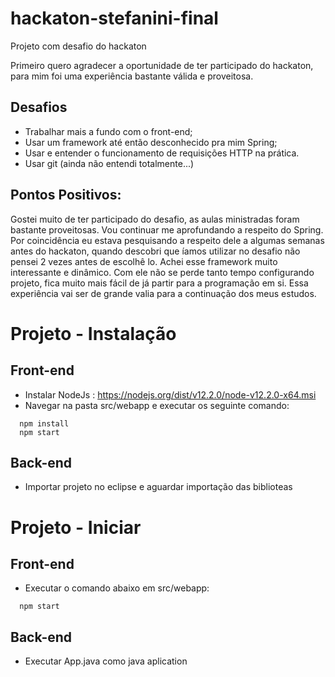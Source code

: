 # hackaton-stefanini-final
Projeto com desafio do hackaton

Primeiro quero agradecer a oportunidade de ter participado do hackaton, para mim foi uma
experiência bastante válida e proveitosa.

## Desafios
- Trabalhar mais a fundo com o front-end;
- Usar um framework até então desconhecido pra mim Spring;
- Usar e entender o funcionamento de requisições HTTP na prática.
- Usar git (ainda não entendi totalmente...)

## Pontos Positivos:
Gostei muito de ter participado do desafio, as aulas ministradas foram bastante proveitosas.
Vou continuar me aprofundando a respeito do Spring. Por coincidência eu estava pesquisando a
respeito dele a algumas semanas antes do hackaton, quando descobri que íamos utilizar no desafio
não pensei 2 vezes antes de escolhê lo. Achei esse framework muito interessante e dinâmico. 
Com ele não se perde tanto tempo configurando projeto, fica muito mais fácil de já partir para a 
programação em si. Essa experiência vai ser de grande valia para a continuação dos meus estudos.

# Projeto - Instalação
## Front-end
- Instalar NodeJs : https://nodejs.org/dist/v12.2.0/node-v12.2.0-x64.msi
- Navegar na pasta src/webapp e executar os seguinte comando:
```
  npm install
  npm start
```
## Back-end
- Importar projeto no eclipse e aguardar importação das biblioteas

# Projeto - Iniciar
## Front-end
- Executar o comando abaixo em src/webapp:
```
  npm start
```

## Back-end
- Executar App.java como java aplication

